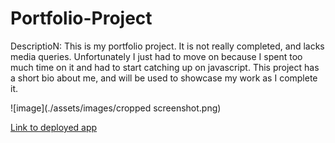 # Portfolio-Project

DescriptioN: This is my portfolio project. It is not really completed, and lacks media queries. Unfortunately I just had to move on because I spent too much time on it and had to start catching up on javascript. This project has a short bio about me, and will be used to showcase my work as I complete it.

![image](./assets/images/cropped screenshot.png)

[Link to deployed app](https://maxdamoe.github.io/Portfolio-Project/)
